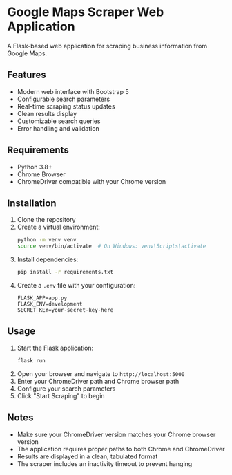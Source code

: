 # Google Maps Scraper Web Application

A Flask-based web application for scraping business information from Google Maps.

## Features

- Modern web interface with Bootstrap 5
- Configurable search parameters
- Real-time scraping status updates
- Clean results display
- Customizable search queries
- Error handling and validation

## Requirements

- Python 3.8+
- Chrome Browser
- ChromeDriver compatible with your Chrome version

## Installation

1. Clone the repository
2. Create a virtual environment:
   ```bash
   python -m venv venv
   source venv/bin/activate  # On Windows: venv\Scripts\activate
   ```
3. Install dependencies:
   ```bash
   pip install -r requirements.txt
   ```
4. Create a `.env` file with your configuration:
   ```
   FLASK_APP=app.py
   FLASK_ENV=development
   SECRET_KEY=your-secret-key-here
   ```

## Usage

1. Start the Flask application:
   ```bash
   flask run
   ```
2. Open your browser and navigate to `http://localhost:5000`
3. Enter your ChromeDriver path and Chrome browser path
4. Configure your search parameters
5. Click "Start Scraping" to begin

## Notes

- Make sure your ChromeDriver version matches your Chrome browser version
- The application requires proper paths to both Chrome and ChromeDriver
- Results are displayed in a clean, tabulated format
- The scraper includes an inactivity timeout to prevent hanging
